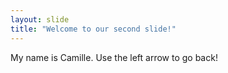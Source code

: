 ```yaml
---
layout: slide
title: "Welcome to our second slide!"
---
```

My name is Camille.
Use the left arrow to go back!

